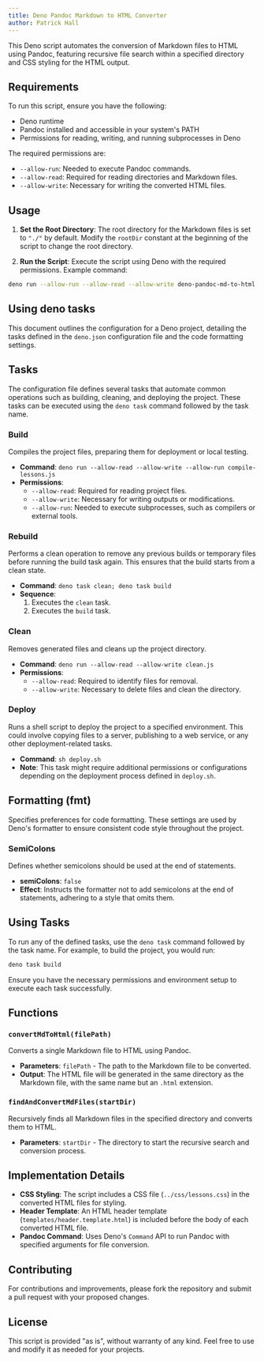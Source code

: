 ```yaml
---
title: Deno Pandoc Markdown to HTML Converter
author: Patrick Hall
---
```


This Deno script automates the conversion of Markdown files to HTML using Pandoc, featuring recursive file search within a specified directory and CSS styling for the HTML output.

## Requirements

To run this script, ensure you have the following:

- Deno runtime
- Pandoc installed and accessible in your system's PATH
- Permissions for reading, writing, and running subprocesses in Deno

The required permissions are:

- `--allow-run`: Needed to execute Pandoc commands.
- `--allow-read`: Required for reading directories and Markdown files.
- `--allow-write`: Necessary for writing the converted HTML files.

## Usage

1. **Set the Root Directory**: The root directory for the Markdown files is set to `"./"` by default. Modify the `rootDir` constant at the beginning of the script to change the root directory.

2. **Run the Script**: Execute the script using Deno with the required permissions. Example command:

```sh
deno run --allow-run --allow-read --allow-write deno-pandoc-md-to-html.js
```

## Using deno tasks

This document outlines the configuration for a Deno project, detailing the tasks defined in the `deno.json` configuration file and the code formatting settings.

## Tasks

The configuration file defines several tasks that automate common operations such as building, cleaning, and deploying the project. These tasks can be executed using the `deno task` command followed by the task name.

### Build

Compiles the project files, preparing them for deployment or local testing.

- **Command**: `deno run --allow-read --allow-write --allow-run compile-lessons.js`
- **Permissions**:
  - `--allow-read`: Required for reading project files.
  - `--allow-write`: Necessary for writing outputs or modifications.
  - `--allow-run`: Needed to execute subprocesses, such as compilers or external tools.

### Rebuild

Performs a clean operation to remove any previous builds or temporary files before running the build task again. This ensures that the build starts from a clean state.

- **Command**: `deno task clean; deno task build`
- **Sequence**:
  1. Executes the `clean` task.
  2. Executes the `build` task.

### Clean

Removes generated files and cleans up the project directory.

- **Command**: `deno run --allow-read --allow-write clean.js`
- **Permissions**:
  - `--allow-read`: Required to identify files for removal.
  - `--allow-write`: Necessary to delete files and clean the directory.

### Deploy

Runs a shell script to deploy the project to a specified environment. This could involve copying files to a server, publishing to a web service, or any other deployment-related tasks.

- **Command**: `sh deploy.sh`
- **Note**: This task might require additional permissions or configurations depending on the deployment process defined in `deploy.sh`.

## Formatting (fmt)

Specifies preferences for code formatting. These settings are used by Deno's formatter to ensure consistent code style throughout the project.

### SemiColons

Defines whether semicolons should be used at the end of statements.

- **semiColons**: `false`
- **Effect**: Instructs the formatter not to add semicolons at the end of statements, adhering to a style that omits them.

## Using Tasks

To run any of the defined tasks, use the `deno task` command followed by the task name. For example, to build the project, you would run:

```sh
deno task build
```

Ensure you have the necessary permissions and environment setup to execute each task successfully. 

## Functions

### `convertMdToHtml(filePath)`

Converts a single Markdown file to HTML using Pandoc.

- **Parameters**: `filePath` - The path to the Markdown file to be converted.
- **Output**: The HTML file will be generated in the same directory as the Markdown file, with the same name but an `.html` extension.

### `findAndConvertMdFiles(startDir)`

Recursively finds all Markdown files in the specified directory and converts them to HTML.

- **Parameters**: `startDir` - The directory to start the recursive search and conversion process.

## Implementation Details

- **CSS Styling**: The script includes a CSS file (`../css/lessons.css`) in the converted HTML files for styling.
- **Header Template**: An HTML header template (`templates/header.template.html`) is included before the body of each converted HTML file.
- **Pandoc Command**: Uses Deno's `Command` API to run Pandoc with specified arguments for file conversion.

## Contributing

For contributions and improvements, please fork the repository and submit a pull request with your proposed changes.

## License

This script is provided "as is", without warranty of any kind. Feel free to use and modify it as needed for your projects.
